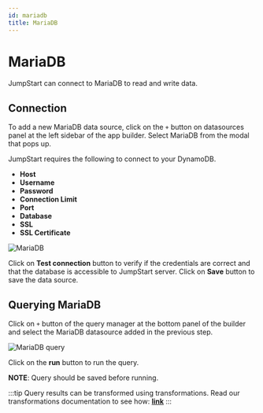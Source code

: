 ```yaml
---
id: mariadb
title: MariaDB
---
```


# MariaDB

JumpStart can connect to MariaDB to read and write data.

## Connection

To add a new MariaDB data source, click on the `+` button on datasources panel at the left sidebar of the app builder. Select MariaDB from the modal that pops up.

JumpStart requires the following to connect to your DynamoDB.

- **Host**
- **Username**
- **Password**
- **Connection Limit**
- **Port**
- **Database**
- **SSL**
- **SSL Certificate**

<div style={{textAlign: 'center'}}>

<img className="screenshot-full" src="/img/datasource-reference/mariadb/connection.png" alt="MariaDB" />

</div>

Click on **Test connection** button to verify if the credentials are correct and that the database is accessible to JumpStart server. Click on **Save** button to save the data source.

## Querying MariaDB

Click on `+` button of the query manager at the bottom panel of the builder and select the MariaDB datasource added in the previous step. 

<div style={{textAlign: 'center'}}>

<img className="screenshot-full" src="/img/datasource-reference/mariadb/query.png" alt="MariaDB query" />

</div>

Click on the **run** button to run the query.

**NOTE**: Query should be saved before running.

:::tip
Query results can be transformed using transformations. Read our transformations documentation to see how: **[link](/docs/tutorial/transformations)**
:::
